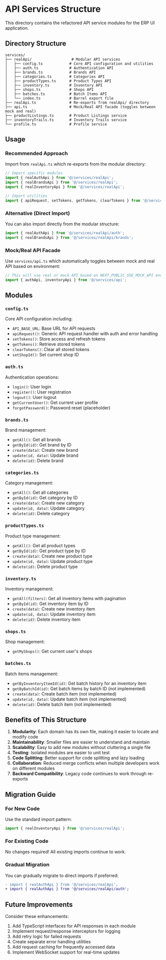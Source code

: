 # API Services Structure

This directory contains the refactored API service modules for the ERP UI application.

## Directory Structure

```
services/
├── realApi/                  # Modular API services
│   ├── config.ts            # Core API configuration and utilities
│   ├── auth.ts              # Authentication API
│   ├── brands.ts            # Brands API
│   ├── categories.ts        # Categories API
│   ├── productTypes.ts      # Product Types API
│   ├── inventory.ts         # Inventory API
│   ├── shops.ts             # Shops API
│   ├── batches.ts           # Batch Items API
│   └── index.ts             # Barrel export file
├── realApi.ts               # Re-exports from realApi/ directory
├── api.ts                   # Mock/Real API facade (toggles between mock and real)
├── productListings.ts       # Product Listings service
├── inventoryTrails.ts       # Inventory Trails service
└── profile.ts               # Profile service
```

## Usage

### Recommended Approach

Import from `realApi.ts` which re-exports from the modular directory:

```typescript
// Import specific modules
import { realAuthApi } from '@/services/realApi';
import { realBrandsApi } from '@/services/realApi';
import { realInventoryApi } from '@/services/realApi';

// Import utilities
import { apiRequest, setTokens, getTokens, clearTokens } from '@/services/realApi';
```

### Alternative (Direct Import)

You can also import directly from the modular structure:

```typescript
import { realAuthApi } from '@/services/realApi/auth';
import { realBrandsApi } from '@/services/realApi/brands';
```

### Mock/Real API Facade

Use `services/api.ts` which automatically toggles between mock and real API based on environment:

```typescript
// This will use real or mock API based on NEXT_PUBLIC_USE_MOCK_API env var
import { authApi, inventoryApi } from '@/services/api';
```

## Modules

### `config.ts`
Core API configuration including:
- `API_BASE_URL`: Base URL for API requests
- `apiRequest()`: Generic API request handler with auth and error handling
- `setTokens()`: Store access and refresh tokens
- `getTokens()`: Retrieve stored tokens
- `clearTokens()`: Clear all stored tokens
- `setShopId()`: Set current shop ID

### `auth.ts`
Authentication operations:
- `login()`: User login
- `register()`: User registration
- `logout()`: User logout
- `getCurrentUser()`: Get current user profile
- `forgotPassword()`: Password reset (placeholder)

### `brands.ts`
Brand management:
- `getAll()`: Get all brands
- `getById(id)`: Get brand by ID
- `create(data)`: Create new brand
- `update(id, data)`: Update brand
- `delete(id)`: Delete brand

### `categories.ts`
Category management:
- `getAll()`: Get all categories
- `getById(id)`: Get category by ID
- `create(data)`: Create new category
- `update(id, data)`: Update category
- `delete(id)`: Delete category

### `productTypes.ts`
Product type management:
- `getAll()`: Get all product types
- `getById(id)`: Get product type by ID
- `create(data)`: Create new product type
- `update(id, data)`: Update product type
- `delete(id)`: Delete product type

### `inventory.ts`
Inventory management:
- `getAll(filters)`: Get all inventory items with pagination
- `getById(id)`: Get inventory item by ID
- `create(data)`: Create new inventory item
- `update(id, data)`: Update inventory item
- `delete(id)`: Delete inventory item

### `shops.ts`
Shop management:
- `getMyShops()`: Get current user's shops

### `batches.ts`
Batch items management:
- `getByInventoryItemId(id)`: Get batch history for an inventory item
- `getByBatchId(id)`: Get batch items by batch ID (not implemented)
- `create(data)`: Create batch item (not implemented)
- `update(id, data)`: Update batch item (not implemented)
- `delete(id)`: Delete batch item (not implemented)

## Benefits of This Structure

1. **Modularity**: Each domain has its own file, making it easier to locate and modify code
2. **Maintainability**: Smaller files are easier to understand and maintain
3. **Scalability**: Easy to add new modules without cluttering a single file
4. **Testing**: Isolated modules are easier to unit test
5. **Code Splitting**: Better support for code splitting and lazy loading
6. **Collaboration**: Reduced merge conflicts when multiple developers work on different modules
7. **Backward Compatibility**: Legacy code continues to work through re-exports

## Migration Guide

### For New Code
Use the standard import pattern:
```typescript
import { realInventoryApi } from '@/services/realApi';
```

### For Existing Code
No changes required! All existing imports continue to work.

### Gradual Migration
You can gradually migrate to direct imports if preferred:
```diff
- import { realAuthApi } from '@/services/realApi';
+ import { realAuthApi } from '@/services/realApi/auth';
```

## Future Improvements

Consider these enhancements:
1. Add TypeScript interfaces for API responses in each module
2. Implement request/response interceptors for logging
3. Add retry logic for failed requests
4. Create separate error handling utilities
5. Add request caching for frequently accessed data
6. Implement WebSocket support for real-time updates
